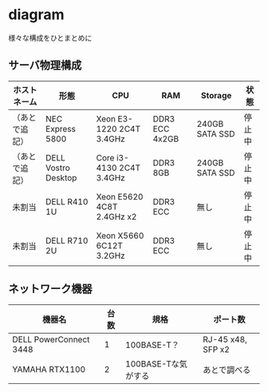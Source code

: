 # diagram

様々な構成をひとまとめに

## サーバ物理構成

| ホストネーム | 形態 | CPU | RAM | Storage | 状態 |
|----|----|----|----|----|----|
| （あとで追記） | NEC Express 5800 | Xeon E3-1220 2C4T 3.4GHz | DDR3 ECC 4x2GB | 240GB SATA SSD | 停止中 |
| （あとで追記） | DELL Vostro Desktop | Core i3-4130 2C4T 3.4GHz | DDR3 8GB | 240GB SATA SSD | 停止中 |
| 未割当 | DELL R410 1U | Xeon E5620 4C8T 2.4GHz x2 | DDR3 ECC  | 無し | 停止中 |
| 未割当 | DELL R710 2U | Xeon X5660 6C12T 3.2GHz | DDR3 ECC  | 無し | 停止中 |

## ネットワーク機器

| 機器名 | 台数 | 規格 |ポート数 |
|----|----|----|----|
| DELL PowerConnect 3448 | 1 | 100BASE-T？| RJ-45 x48, SFP x2 |
| YAMAHA RTX1100 | 2 | 100BASE-Tな気がする | あとで調べる |
